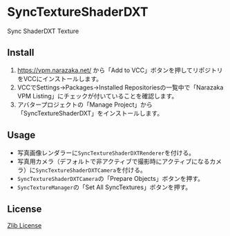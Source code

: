 # SyncTextureShaderDXT

Sync ShaderDXT Texture

## Install

1. https://vpm.narazaka.net/ から「Add to VCC」ボタンを押してリポジトリをVCCにインストールします。
2. VCCでSettings→Packages→Installed Repositoriesの一覧中で「Narazaka VPM Listing」にチェックが付いていることを確認します。
3. アバタープロジェクトの「Manage Project」から「SyncTextureShaderDXT」をインストールします。

## Usage

- 写真画像レンダラーに`SyncTextureShaderDXTRenderer`を付ける。
- 写真用カメラ（デフォルトで非アクティブで撮影時にアクティブになるカメラ）に`SyncTextureShaderDXTCamera`を付ける。
- `SyncTextureShaderDXTCamera`の「Prepare Objects」ボタンを押す。
- `SyncTextureManager`の「Set All SyncTextures」ボタンを押す。

## License

[Zlib License](LICENSE.txt)
